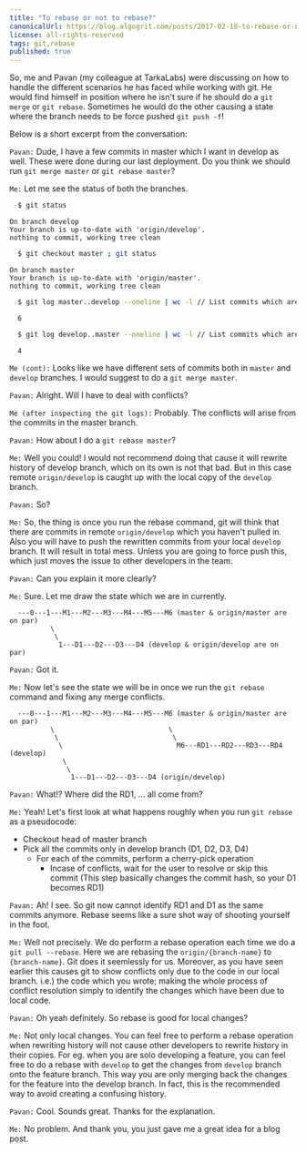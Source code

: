 ```yaml
---
title: "To rebase or not to rebase?"
canonicalUrl: https://blog.algogrit.com/posts/2017-02-18-to-rebase-or-not-to-rebase
license: all-rights-reserved
tags: git,rebase
published: true
---
```


So, me and Pavan (my colleague at TarkaLabs) were discussing on how to handle the different scenarios he has faced while working with git. He would find himself in position where he isn't sure if he should do a `git merge` or `git rebase`. Sometimes he would do the other causing a state where the branch needs to be force pushed `git push -f`!

Below is a short excerpt from the conversation:

`Pavan:` Dude, I have a few commits in master which I want in develop as well. These were done during our last deployment. Do you think we should run `git merge master` or `git rebase master`?

`Me:` Let me see the status of both the branches.

  ```bash
    $ git status
  ```

  ```
  On branch develop
  Your branch is up-to-date with 'origin/develop'.
  nothing to commit, working tree clean
  ```

  ```bash
    $ git checkout master ; git status
  ```

  ```
  On branch master
  Your branch is up-to-date with 'origin/master'.
  nothing to commit, working tree clean
  ```

  ```bash
    $ git log master..develop --oneline | wc -l // List commits which are only in the develop branch and not in master
  ```

  ```
    6
  ```

  ```bash
    $ git log develop..master --oneline | wc -l // List commits which are only in the master branch and not in develop
  ```

  ```
    4
  ```

`Me (cont):` Looks like we have different sets of commits both in `master` and `develop` branches. I would suggest to do a `git merge master`.


`Pavan:` Alright. Will I have to deal with conflicts?

`Me (after inspecting the git logs):` Probably. The conflicts will arise from the commits in the master branch.


`Pavan:` How about I do a `git rebase master`?

`Me:` Well you could! I would not recommend doing that cause it will rewrite history of develop branch, which on its own is not that bad. But in this case remote `origin/develop` is caught up with the local copy of the `develop` branch.


`Pavan:` So?

`Me:` So, the thing is once you run the rebase command, git will think that there are commits in remote `origin/develop` which you haven't pulled in. Also you will have to push the rewritten commits from your local `develop` branch. It will result in total mess. Unless you are going to force push this, which just moves the issue to other developers in the team.


`Pavan:` Can you explain it more clearly?

`Me:` Sure. Let me draw the state which we are in currently.

```
  ---0---1---M1---M2---M3---M4---M5---M6 (master & origin/master are on par)
          \
           \
            1---D1---D2---D3---D4 (develop & origin/develop are on par)
```

`Pavan:` Got it.

`Me:` Now let's see the state we will be in once we run the `git rebase` command and fixing any merge conflicts.

```
  ---0---1---M1---M2---M3---M4---M5---M6 (master & origin/master are on par)
          \                            \
           \                            \
            \                            M6---RD1---RD2---RD3---RD4 (develop)
             \
              \
               1---D1---D2---D3---D4 (origin/develop)
```

`Pavan:` What!? Where did the RD1, ... all come from?

`Me:` Yeah! Let's first look at what happens roughly when you run `git rebase` as a pseudocode:
  - Checkout head of master branch
  - Pick all the commits only in develop branch (D1, D2, D3, D4)
    - For each of the commits, perform a cherry-pick operation
      - Incase of conflicts, wait for the user to resolve or skip this commit
      (This step basically changes the commit hash, so your D1 becomes RD1)


`Pavan:` Ah! I see. So git now cannot identify RD1 and D1 as the same commits anymore. Rebase seems like a sure shot way of shooting yourself in the foot.

`Me:` Well not precisely. We do perform a rebase operation each time we do a `git pull --rebase`. Here we are rebasing the `origin/{branch-name}` to `{branch-name}`. Git does it seemlessly for us. Moreover, as you have seen earlier this causes git to show conflicts only due to the code in our local branch. i.e.) the code which you wrote; making the whole process of conflict resolution simply to identify the changes which have been due to local code.


`Pavan:` Oh yeah definitely. So rebase is good for local changes?

`Me:` Not only local changes. You can feel free to perform a rebase operation when rewriting history will not cause other developers to rewrite history in their copies.
For eg. when you are solo developing a feature, you can feel free to do a rebase with `develop` to get the changes from `develop` branch onto the feature branch. This way you are only merging back the changes for the feature into the develop branch. In fact, this is the recommended way to avoid creating a confusing history.


`Pavan:` Cool. Sounds great. Thanks for the explanation.

`Me:` No problem. And thank you, you just gave me a great idea for a blog post.
